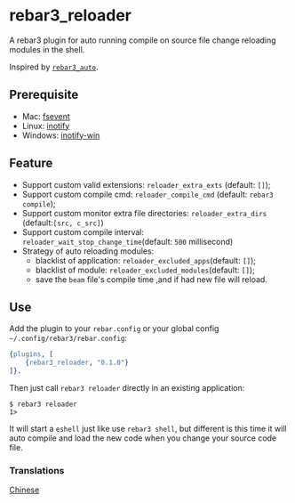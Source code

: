 rebar3_reloader
=====

A rebar3 plugin for auto running compile on source file change reloading modules in the shell.

Inspired by [`rebar3_auto`](https://github.com/vans163/rebar3_auto).

## Prerequisite

- Mac: [fsevent](https://github.com/thibaudgg/rb-fsevent)
- Linux: [inotify](https://github.com/rvoicilas/inotify-tools/wiki)
- Windows: [inotify-win](https://github.com/thekid/inotify-win)

## Feature

* Support custom valid extensions: `reloader_extra_exts` (default: `[]`);
* Support custom compile cmd: `reloader_compile_cmd` (default: `rebar3 compile`);
* Support custom monitor extra file directories: `reloader_extra_dirs` (default:`[src, c_src]`)
* Support custom compile interval: `reloader_wait_stop_change_time`(default: `500` millisecond)
* Strategy of auto reloading modules:
  * blacklist of application: `reloader_excluded_apps`(default: `[]`);
  * blacklist of module:  `reloader_excluded_modules`(default: `[]`);
  * save the `beam` file's compile time ,and if had new file will reload.

## Use

Add the plugin to your `rebar.config` or your global config `~/.config/rebar3/rebar.config`:

```erlang
{plugins, [
    {rebar3_reloader, "0.1.0"}
]}.
```

Then just call `rebar3 reloader` directly in an existing application:


```shell
$ rebar3 reloader
1>
```

It will start a `eshell` just like use `rebar3 shell`, but different is this time it will auto compile and load the new code when you change your source code file.

### Translations

[Chinese](README_Zh.md)